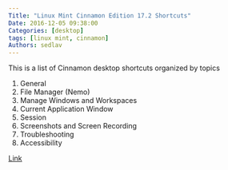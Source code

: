 ```yaml
---
Title: "Linux Mint Cinnamon Edition 17.2 Shortcuts"
Date: 2016-12-05 09:38:00
Categories: [desktop]
tags: [linux mint, cinnamon]
Authors: sedlav
---
```


This is a list of Cinnamon desktop shortcuts organized by topics

1. General
2. File Manager (Nemo)
3. Manage Windows and Workspaces
4. Current Application Window
5. Session
6. Screenshots and Screen Recording
7. Troubleshooting
8. Accessibility

[Link](https://www.shortcutworld.com/en/linux/Linux-Mint-Cinnamon-Edition_17.2.html)
